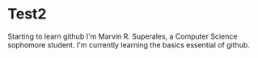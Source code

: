 # Test2
Starting to learn github
I'm Marvin R. Superales, a Computer Science sophomore student. I'm currently learning the basics essential of github. 
